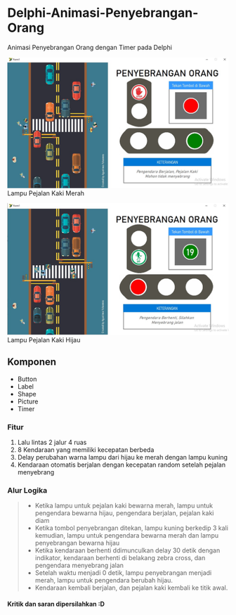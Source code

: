 # Delphi-Animasi-Penyebrangan-Orang
Animasi Penyebrangan Orang dengan Timer pada Delphi

![ScreenShot1](screenshot1.jpg "Screenshot 1")
Lampu Pejalan Kaki Merah

![Screenshot2](screenshot2.jpg "Screenshot 2")
Lampu Pejalan Kaki Hijau

## Komponen
- Button
- Label
- Shape
- Picture
- Timer

### Fitur
1. Lalu lintas 2 jalur 4 ruas
2. 8 Kendaraan yang memiliki kecepatan berbeda
3. Delay perubahan warna lampu dari hijau ke merah dengan lampu kuning
4. Kendaraan otomatis berjalan dengan kecepatan random setelah pejalan menyebrang

### Alur Logika
> - Ketika lampu untuk pejalan kaki bewarna merah, lampu untuk pengendara bewarna hijau, pengendara berjalan, pejalan kaki diam
> - Ketika tombol penyebrangan ditekan, lampu kuning berkedip 3 kali kemudian, lampu untuk pengendara bewarna merah dan lampu penyebrangan bewarna hijau
> - Ketika kendaraan berhenti ddimunculkan delay 30 detik dengan indikator, kendaraan berhenti di belakang zebra cross, dan pengendara menyebrang jalan
> - Setelah waktu menjadi 0 detik, lampu penyebrangan menjadi merah, lampu untuk pengendara berubah hijau.
> - Kendaraan kembali berjalan, dan pejalan kaki kembali ke titik awal.


#### Kritik dan saran dipersilahkan :D